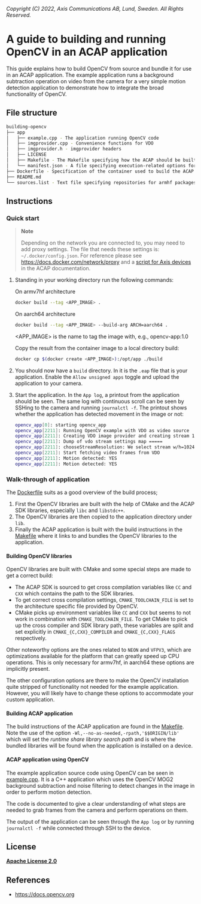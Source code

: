 *Copyright (C) 2022, Axis Communications AB, Lund, Sweden. All Rights Reserved.*

# A guide to building and running OpenCV in an ACAP application

This guide explains how to build OpenCV from source and bundle it for use in an
ACAP application. The example application runs a background subtraction
operation on video from the camera for a very simple motion detection
application to demonstrate how to integrate the broad functionality of OpenCV.

## File structure

```sh
building-opencv
├── app
│   ├── example.cpp - The application running OpenCV code
│   ├── imgprovider.cpp - Convenience functions for VDO
│   ├── imgprovider.h - imgprovider headers
│   ├── LICENSE
│   ├── Makefile - The Makefile specifying how the ACAP should be built
│   └── manifest.json - A file specifying execution-related options for the ACAP
├── Dockerfile - Specification of the container used to build the ACAP
├── README.md
└── sources.list - Text file specifying repositories for armhf packages
```

## Instructions

### Quick start

> **Note**
>
> Depending on the network you are connected to, you may need to add proxy settings.
> The file that needs these settings is: `~/.docker/config.json`. For reference please see
> https://docs.docker.com/network/proxy and a
> [script for Axis devices](https://axiscommunications.github.io/acap-documentation/docs/develop/build-install-run.html#configure-network-proxy-settings) in the ACAP documentation.

1. Standing in your working directory run the following commands:

   On armv7hf architecture

   ```sh
   docker build --tag <APP_IMAGE> .
   ```

   On aarch64 architecture

   ```sh
   docker build --tag <APP_IMAGE> --build-arg ARCH=aarch64 .
   ```

   <APP_IMAGE> is the name to tag the image with, e.g., opencv-app:1.0

   Copy the result from the container image to a local directory build:

   ```sh
   docker cp $(docker create <APP_IMAGE>):/opt/app ./build
   ```

2. You should now have a `build` directory. In it is the `.eap` file that is
   your application.  Enable the `Allow unsigned apps` toggle and upload the
   application to your camera.
3. Start the application. In the `App log`, a printout from the application
   should be seen. The same log with continuous scroll can be seen by SSHing to
   the camera and running `journalctl -f`. The printout shows whether the
   application has detected movement in the image or not:

   ```sh
   opencv_app[0]: starting opencv_app
   opencv_app[2211]: Running OpenCV example with VDO as video source
   opencv_app[2211]: Creating VDO image provider and creating stream 1024 x 576
   opencv_app[2211]: Dump of vdo stream settings map =====
   opencv_app[2211]: chooseStreamResolution: We select stream w/h=1024 x 576 based on VDO channel info.
   opencv_app[2211]: Start fetching video frames from VDO
   opencv_app[2211]: Motion detected: YES
   opencv_app[2211]: Motion detected: YES
   ```

### Walk-through of application

The [Dockerfile](Dockerfile) suits as a good overview of the build process;

1. First the OpenCV libraries are built with the help of CMake and the ACAP SDK
   libraries, especially `libc` and `libstdc++`.
2. The OpenCV libraries are then copied to the application directory under
   `lib`.
3. Finally the ACAP application is built with the build instructions in the
   [Makefile](app/Makefile) where it links to and bundles the OpenCV libraries
to the application.

#### Building OpenCV libraries

OpenCV libraries are built with CMake and some special steps are made to get
a correct build:

- The ACAP SDK is sourced to get cross compilation variables like `CC` and
  `CXX` which contains the path to the SDK libraries.
- To get correct cross compilation settings, `CMAKE_TOOLCHAIN_FILE` is set to the
  architecture specific file provided by OpenCV.
- CMake picks up environment variables like `CC` and `CXX` but seems to not
  work in combination with `CMAKE_TOOLCHAIN_FILE`. To get CMake to pick up the
cross compiler and SDK library path, these variables are split and set
explicitly in `CMAKE_{C,CXX}_COMPILER` and `CMAKE_{C,CXX}_FLAGS` respectively.

Other noteworthy options are the ones related to `NEON` and `VFPV3`, which are
optimizations available for the platform that can greatly speed up CPU
operations. This is only necessary for armv7hf, in aarch64 these options are
implicitly present.

The other configuration options are there to make the OpenCV installation quite
stripped of functionality not needed for the example application. However, you
will likely have to change these options to accommodate your custom
application.

#### Building ACAP application

The build instructions of the ACAP application are found in the
[Makefile](app/Makefile).  Note the use of the option
`-Wl,--no-as-needed,-rpath,'$$ORIGIN/lib'` which will set the *runtime share
library search path* and is where the bundled libraries will be found when the
application is installed on a device.

#### ACAP application using OpenCV

The example application source code using OpenCV can be seen in
[example.cpp](app/example.cpp). It is a C++ application which uses the OpenCV
MOG2 background subtraction and noise filtering to detect changes in the image
in order to perform motion detection.

The code is documented to give a clear understanding of what steps are needed
to grab frames from the camera and perform operations on them.

The output of the application can be seen through the `App log` or by running
`journalctl -f` while connected through SSH to the device.

## License

**[Apache License 2.0](../LICENSE)**

## References

- <https://docs.opencv.org>
